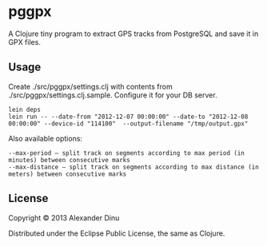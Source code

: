 # pggpx

A Clojure tiny program to extract GPS tracks from PostgreSQL and save it in GPX files.

## Usage

Create ./src/pggpx/settings.clj with contents from ./src/pggpx/settings.clj.sample. Configure it for your DB server.

    lein deps
    lein run -- --date-from "2012-12-07 00:00:00" --date-to "2012-12-08 00:00:00" --device-id "114100"  --output-filename "/tmp/output.gpx"

Also available options:

    --max-period — split track on segments according to max period (in minutes) between consecutive marks
    --max-distance — split track on segments according to max distance (in meters) between consecutive marks

## License

Copyright © 2013 Alexander Dinu

Distributed under the Eclipse Public License, the same as Clojure.
